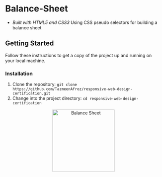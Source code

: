 # Balance-Sheet
- *Built with HTML5 and CSS3*
Using CSS pseudo selectors for building a  balance sheet

## Getting Started

Follow these instructions to get a copy of the project up and running on your local machine.


### Installation

1. Clone the repository: `git clone https://github.com/TazmeenAfroz/responsive-web-design-certification.git`
2. Change into the project directory: `cd responsive-web-design-certification`

<div align="center">
  <img src="https://raw.githubusercontent.com/TazmeenAfroz/Balance-Sheet/blob/main/sheet.png" alt="Balance Sheet" width="200px" height="auto" style="max-width:200%; height:auto;">

